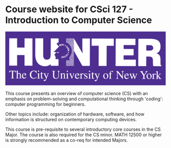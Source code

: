 # Course website for CSci 127 - Introduction to Computer Science

![Hunter College Logo](https://raw.githubusercontent.com/HunterCSci127/HunterCSci127.github.io/master/images/hunterLogo2.png)

This course presents an overview of computer science (CS) with an emphasis on problem-solving and computational thinking through 'coding': computer programming for beginners.

Other topics include: organization of hardware, software, and how information is structured on contemporary computing devices.

This course is pre-requisite to several introductory core courses in the CS Major. The course is also required for the CS minor. MATH 12500 or higher is strongly recommended as a co-req for intended Majors.
